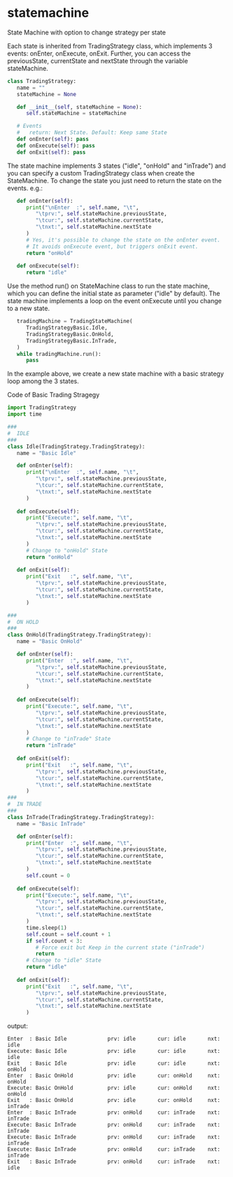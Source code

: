 # statemachine


State Machine with option to change strategy per state

Each state is inherited from TradingStrategy class, which implements 3 events: onEnter, onExecute, onExit.
Further, you can access the previousState, currentState and nextState through the variable stateMachine.

```python
class TradingStrategy:
   name = ""
   stateMachine = None

   def __init__(self, stateMachine = None):
      self.stateMachine = stateMachine

   # Events
   #   return: Next State. Default: Keep same State 
   def onEnter(self): pass
   def onExecute(self): pass
   def onExit(self): pass
```


The state machine implements 3 states ("idle", "onHold" and "inTrade") and you can specify a custom TradingStrategy class when create the StateMachine.
To change the state you just need to return the state on the events. e.g.:

```python
   def onEnter(self):
      print("\nEnter  :", self.name, "\t", 
         "\tprv:", self.stateMachine.previousState, 
         "\tcur:", self.stateMachine.currentState, 
         "\tnxt:", self.stateMachine.nextState
      )       
      # Yes, it's possible to change the state on the onEnter event. 
      # It avoids onExecute event, but triggers onExit event.
      return "onHold"
   
   def onExecute(self):
      return "idle"
```

Use the method run() on StateMachine class to run the state machine,  which you can define the initial state as parameter ("idle" by default).
The state machine implements a loop on the event onExecute until you change to a new state. 

```python
   tradingMachine = TradingStateMachine(
      TradingStrategyBasic.Idle,
      TradingStrategyBasic.OnHold,
      TradingStrategyBasic.InTrade,
   )
   while tradingMachine.run(): 
      pass
```

In the example above, we create a new state machine with a basic strategy loop among the 3 states.

Code of Basic Trading Stragegy
```python
import TradingStrategy
import time

###
#  IDLE 
###
class Idle(TradingStrategy.TradingStrategy):
   name = "Basic Idle"

   def onEnter(self):
      print("\nEnter  :", self.name, "\t", 
         "\tprv:", self.stateMachine.previousState, 
         "\tcur:", self.stateMachine.currentState, 
         "\tnxt:", self.stateMachine.nextState
      )
   
   def onExecute(self):
      print("Execute:", self.name, "\t", 
         "\tprv:", self.stateMachine.previousState, 
         "\tcur:", self.stateMachine.currentState, 
         "\tnxt:", self.stateMachine.nextState
      )
      # Change to "onHold" State
      return "onHold"
   
   def onExit(self):
      print("Exit   :", self.name, "\t", 
         "\tprv:", self.stateMachine.previousState, 
         "\tcur:", self.stateMachine.currentState, 
         "\tnxt:", self.stateMachine.nextState
      )

###
#  ON HOLD
###
class OnHold(TradingStrategy.TradingStrategy):
   name = "Basic OnHold"

   def onEnter(self):
      print("Enter  :", self.name, "\t", 
         "\tprv:", self.stateMachine.previousState, 
         "\tcur:", self.stateMachine.currentState, 
         "\tnxt:", self.stateMachine.nextState
      )
   
   def onExecute(self):
      print("Execute:", self.name, "\t", 
         "\tprv:", self.stateMachine.previousState, 
         "\tcur:", self.stateMachine.currentState, 
         "\tnxt:", self.stateMachine.nextState
      )
      # Change to "inTrade" State
      return "inTrade"
   
   def onExit(self):
      print("Exit   :", self.name, "\t", 
         "\tprv:", self.stateMachine.previousState, 
         "\tcur:", self.stateMachine.currentState, 
         "\tnxt:", self.stateMachine.nextState
      )
###
#  IN TRADE
###
class InTrade(TradingStrategy.TradingStrategy):
   name = "Basic InTrade"

   def onEnter(self):
      print("Enter  :", self.name, "\t", 
         "\tprv:", self.stateMachine.previousState, 
         "\tcur:", self.stateMachine.currentState, 
         "\tnxt:", self.stateMachine.nextState
      )
      self.count = 0
   
   def onExecute(self):
      print("Execute:", self.name, "\t", 
         "\tprv:", self.stateMachine.previousState, 
         "\tcur:", self.stateMachine.currentState, 
         "\tnxt:", self.stateMachine.nextState
      )
      time.sleep(1)
      self.count = self.count + 1
      if self.count < 3: 
         # Force exit but Keep in the current state ("inTrade") 
         return 
      # Change to "idle" State
      return "idle"
   
   def onExit(self):
      print("Exit   :", self.name, "\t", 
         "\tprv:", self.stateMachine.previousState, 
         "\tcur:", self.stateMachine.currentState, 
         "\tnxt:", self.stateMachine.nextState
      )
```

output:
```
Enter  : Basic Idle             prv: idle       cur: idle       nxt: idle
Execute: Basic Idle             prv: idle       cur: idle       nxt: idle
Exit   : Basic Idle             prv: idle       cur: idle       nxt: onHold
Enter  : Basic OnHold           prv: idle       cur: onHold     nxt: onHold
Execute: Basic OnHold           prv: idle       cur: onHold     nxt: onHold
Exit   : Basic OnHold           prv: idle       cur: onHold     nxt: inTrade
Enter  : Basic InTrade          prv: onHold     cur: inTrade    nxt: inTrade
Execute: Basic InTrade          prv: onHold     cur: inTrade    nxt: inTrade
Execute: Basic InTrade          prv: onHold     cur: inTrade    nxt: inTrade
Execute: Basic InTrade          prv: onHold     cur: inTrade    nxt: inTrade
Exit   : Basic InTrade          prv: onHold     cur: inTrade    nxt: idle
```

